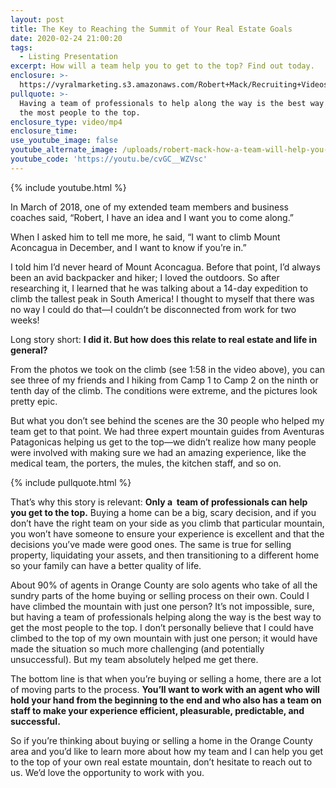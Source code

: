 ```yaml
---
layout: post
title: The Key to Reaching the Summit of Your Real Estate Goals
date: 2020-02-24 21:00:20
tags:
  - Listing Presentation
excerpt: How will a team help you to get to the top? Find out today.
enclosure: >-
  https://vyralmarketing.s3.amazonaws.com/Robert+Mack/Recruiting+Videos/The+Key+to+Reaching+the+Summit+of+Your+Real+Estate+Goals.mp4
pullquote: >-
  Having a team of professionals to help along the way is the best way to get
  the most people to the top.
enclosure_type: video/mp4
enclosure_time:
use_youtube_image: false
youtube_alternate_image: /uploads/robert-mack-how-a-team-will-help-you-get-to-the-top-youtube.jpg
youtube_code: 'https://youtu.be/cvGC__WZVsc'
---
```


{% include youtube.html %}

In March of 2018, one of my extended team members and business coaches said, “Robert, I have an idea and I want you to come along.”&nbsp;

When I asked him to tell me more, he said, “I want to climb Mount Aconcagua in December, and I want to know if you’re in.”&nbsp;

I told him I’d never heard of Mount Aconcagua. Before that point, I’d always been an avid backpacker and hiker; I loved the outdoors. So after researching it, I learned that he was talking about a 14-day expedition to climb the tallest peak in South America\! I thought to myself that there was no way I could do that—I couldn’t be disconnected from work for two weeks\!

Long story short: **I did it. But how does this relate to real estate and life in general?**

From the photos we took on the climb (see 1:58 in the video above), you can see three of my friends and I hiking from Camp 1 to Camp 2 on the ninth or tenth day of the climb. The conditions were extreme, and the pictures look pretty epic.

But what you don’t see behind the scenes are the 30 people who helped my team get to that point. We had three expert mountain guides from Aventuras Patagonicas helping us get to the top—we didn’t realize how many people were involved with making sure we had an amazing experience, like the medical team, the porters, the mules, the kitchen staff, and so on.

{% include pullquote.html %}

That’s why this story is relevant: **Only a &nbsp;team of professionals can help you get to the top.** Buying a home can be a big, scary decision, and if you don’t have the right team on your side as you climb that particular mountain, you won’t have someone to ensure your experience is excellent and that the decisions you’ve made were good ones. The same is true for selling property, liquidating your assets, and then transitioning to a different home so your family can have a better quality of life.

About 90% of agents in Orange County are solo agents who take of all the sundry parts of the home buying or selling process on their own. Could I have climbed the mountain with just one person? It’s not impossible, sure, but having a team of professionals helping along the way is the best way to get the most people to the top. I don’t personally believe that I could have climbed to the top of my own mountain with just one person; it would have made the situation so much more challenging (and potentially unsuccessful). But my team absolutely helped me get there.

The bottom line is that when you’re buying or selling a home, there are a lot of moving parts to the process. **You’ll want to work with an agent who will hold your hand from the beginning to the end and who also has a team on staff to make your experience efficient, pleasurable, predictable, and successful.**

So if you’re thinking about buying or selling a home in the Orange County area and you’d like to learn more about how my team and I can help you get to the top of your own real estate mountain, don’t hesitate to reach out to us. We’d love the opportunity to work with you.